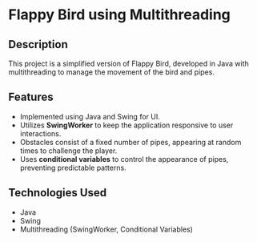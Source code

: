 # Flappy Bird using Multithreading

## Description
This project is a simplified version of Flappy Bird, developed in Java with multithreading to manage the movement of the bird and pipes.

## Features
- Implemented using Java and Swing for UI.
- Utilizes **SwingWorker** to keep the application responsive to user interactions.
- Obstacles consist of a fixed number of pipes, appearing at random times to challenge the player.
- Uses **conditional variables** to control the appearance of pipes, preventing predictable patterns.

## Technologies Used
- Java
- Swing
- Multithreading (SwingWorker, Conditional Variables)

